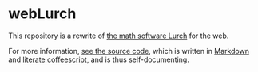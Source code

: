 
# webLurch

This repository is a rewrite of
[the math software Lurch](http://lurchmath.org) for the web.

For more information,
[see the source code](http://nathancarter.github.io/weblurch),
which is written in
[Markdown](http://daringfireball.net/projects/markdown) and
[literate coffeescript](http://coffeescript.org/#literate),
and is thus self-documenting.

